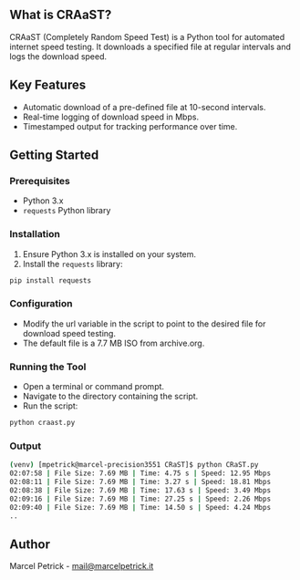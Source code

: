 ## What is CRAaST?
CRAaST (Completely Random Speed Test) is a Python tool for automated internet speed testing. It downloads a specified file at regular intervals and logs the download speed.

## Key Features
- Automatic download of a pre-defined file at 10-second intervals.
- Real-time logging of download speed in Mbps.
- Timestamped output for tracking performance over time.

## Getting Started

### Prerequisites
- Python 3.x
- `requests` Python library

### Installation
1. Ensure Python 3.x is installed on your system.
2. Install the `requests` library:
```bash
pip install requests
```
   
### Configuration
- Modify the url variable in the script to point to the desired file for download speed testing.
- The default file is a 7.7 MB ISO from archive.org.

### Running the Tool
- Open a terminal or command prompt.
- Navigate to the directory containing the script.
- Run the script:
```bash
python craast.py
```

### Output
```bash
(venv) [mpetrick@marcel-precision3551 CRaST]$ python CRaST.py 
02:07:58 | File Size: 7.69 MB | Time: 4.75 s | Speed: 12.95 Mbps
02:08:11 | File Size: 7.69 MB | Time: 3.27 s | Speed: 18.81 Mbps
02:08:38 | File Size: 7.69 MB | Time: 17.63 s | Speed: 3.49 Mbps
02:09:16 | File Size: 7.69 MB | Time: 27.25 s | Speed: 2.26 Mbps
02:09:40 | File Size: 7.69 MB | Time: 14.50 s | Speed: 4.24 Mbps
..
```

## Author
Marcel Petrick - mail@marcelpetrick.it
